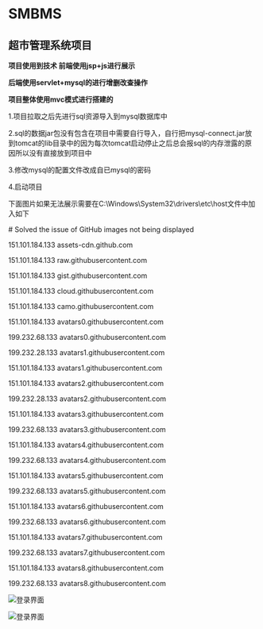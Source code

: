 # SMBMS
## 超市管理系统项目 ###  
**项目使用到技术 前端使用jsp+js进行展示** 

**后端使用servlet+mysql的进行增删改查操作**

**项目整体使用mvc模式进行搭建的**   

1.项目拉取之后先进行sql资源导入到mysql数据库中  

2.sql的数据jar包没有包含在项目中需要自行导入，自行把mysql-connect.jar放到tomcat的lib目录中的因为每次tomcat启动停止之后总会报sql的内存泄露的原因所以没有直接放到项目中

3.修改mysql的配置文件改成自已mysql的密码

4.启动项目

下面图片如果无法展示需要在C:\Windows\System32\drivers\etc\host文件中加入如下

\# Solved the issue of GitHub images not being displayed

151.101.184.133    assets-cdn.github.com

151.101.184.133    raw.githubusercontent.com

151.101.184.133    gist.githubusercontent.com

151.101.184.133    cloud.githubusercontent.com

151.101.184.133    camo.githubusercontent.com

151.101.184.133    avatars0.githubusercontent.com

199.232.68.133     avatars0.githubusercontent.com

199.232.28.133     avatars1.githubusercontent.com

151.101.184.133    avatars1.githubusercontent.com

151.101.184.133    avatars2.githubusercontent.com

199.232.28.133     avatars2.githubusercontent.com

151.101.184.133    avatars3.githubusercontent.com

199.232.68.133     avatars3.githubusercontent.com

151.101.184.133    avatars4.githubusercontent.com

199.232.68.133     avatars4.githubusercontent.com

151.101.184.133    avatars5.githubusercontent.com

199.232.68.133     avatars5.githubusercontent.com

151.101.184.133    avatars6.githubusercontent.com

199.232.68.133     avatars6.githubusercontent.com

151.101.184.133    avatars7.githubusercontent.com

199.232.68.133     avatars7.githubusercontent.com

151.101.184.133    avatars8.githubusercontent.com

199.232.68.133     avatars8.githubusercontent.com


![登录界面](https://github.com/mywgl/Images/blob/main/img.png)


![登录界面](https://github.com/mywgl/Images/blob/main/Snipaste_2021-01-16_23-40-07.png)

